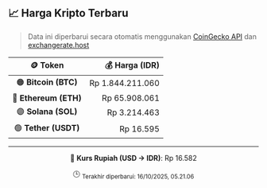 

<!-- HARGA_KRIPTO -->
## 📈 Harga Kripto Terbaru

> Data ini diperbarui secara otomatis menggunakan [CoinGecko API](https://www.coingecko.com/) dan [exchangerate.host](https://exchangerate.host/)

<div align="center">

| 🪙 Token | 💰 Harga (IDR) |
|:------:|---------------:|
| 🟠 **Bitcoin (BTC)**   | Rp 1.844.211.060 |
| 🔵 **Ethereum (ETH)**  | Rp 65.908.061 |
| 🟣 **Solana (SOL)**    | Rp 3.214.463 |
| 🟢 **Tether (USDT)**   | Rp 16.595 |

---

💱 **Kurs Rupiah (USD → IDR)**: Rp 16.582

🕒 <sub>Terakhir diperbarui: 16/10/2025, 05.21.06</sub>

</div>
<!-- /HARGA_KRIPTO -->